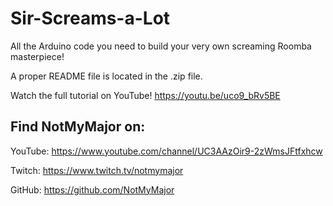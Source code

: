 # Sir-Screams-a-Lot
All the Arduino code you need to build your very own screaming Roomba masterpiece!

A proper README file is located in the .zip file.

Watch the full tutorial on YouTube! https://youtu.be/uco9_bRv5BE

## Find NotMyMajor on:

YouTube: https://www.youtube.com/channel/UC3AAzOir9-2zWmsJFtfxhcw

Twitch: https://www.twitch.tv/notmymajor

GitHub: https://github.com/NotMyMajor
